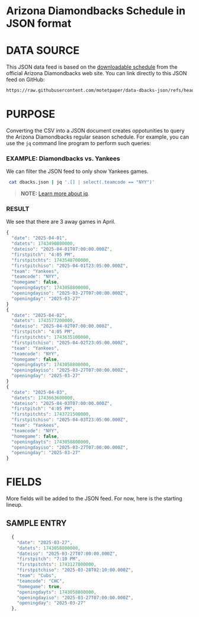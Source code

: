 # Arizona Diamondbacks Schedule in JSON format

# DATA SOURCE
This JSON data feed is based on the [downloadable schedule](https://www.mlb.com/dbacks/schedule/downloadable-schedule) from the official Arizona Diamondbacks web site. You can link directly to this JSON feed on GitHub:

```bash
https://raw.githubusercontent.com/motetpaper/data-dbacks-json/refs/heads/main/outputs/dbacks.json
```


# PURPOSE

Converting the CSV into a JSON document creates oppotunities to query the Arizona Diamondbacks regular season schedule. For example, you can use the `jq` command line program to perform such queries:

### EXAMPLE: Diamondbacks vs. Yankees

We can filter the JSON feed to only show Yankees games.
```bash
 cat dbacks.json | jq '.[] | select(.teamcode == "NYY")'
```

>**NOTE:** [Learn more about jq](https://jqlang.org/).

### RESULT

We see that there are 3 away games in April.

```javascript
{
  "date": "2025-04-01",
  "datets": 1743490800000,
  "dateiso": "2025-04-01T07:00:00.000Z",
  "firstpitch": "4:05 PM",
  "firstpitchts": 1743548700000,
  "firstpitchiso": "2025-04-01T23:05:00.000Z",
  "team": "Yankees",
  "teamcode": "NYY",
  "homegame": false,
  "openingdayts": 1743058800000,
  "openingdayiso": "2025-03-27T07:00:00.000Z",
  "openingday": "2025-03-27"
}
{
  "date": "2025-04-02",
  "datets": 1743577200000,
  "dateiso": "2025-04-02T07:00:00.000Z",
  "firstpitch": "4:05 PM",
  "firstpitchts": 1743635100000,
  "firstpitchiso": "2025-04-02T23:05:00.000Z",
  "team": "Yankees",
  "teamcode": "NYY",
  "homegame": false,
  "openingdayts": 1743058800000,
  "openingdayiso": "2025-03-27T07:00:00.000Z",
  "openingday": "2025-03-27"
}
{
  "date": "2025-04-03",
  "datets": 1743663600000,
  "dateiso": "2025-04-03T07:00:00.000Z",
  "firstpitch": "4:05 PM",
  "firstpitchts": 1743721500000,
  "firstpitchiso": "2025-04-03T23:05:00.000Z",
  "team": "Yankees",
  "teamcode": "NYY",
  "homegame": false,
  "openingdayts": 1743058800000,
  "openingdayiso": "2025-03-27T07:00:00.000Z",
  "openingday": "2025-03-27"
}
```

# FIELDS

More fields will be added to the JSON feed. For now, here is the starting lineup.

## SAMPLE ENTRY
```javascript
  {
    "date": "2025-03-27",
    "datets": 1743058800000,
    "dateiso": "2025-03-27T07:00:00.000Z",
    "firstpitch": "7:10 PM",
    "firstpitchts": 1743127800000,
    "firstpitchiso": "2025-03-28T02:10:00.000Z",
    "team": "Cubs",
    "teamcode": "CHC",
    "homegame": true,
    "openingdayts": 1743058800000,
    "openingdayiso": "2025-03-27T07:00:00.000Z",
    "openingday": "2025-03-27"
  },
```


